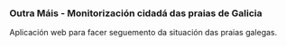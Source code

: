 ### Outra Máis - Monitorización cidadá das praias de Galicia

Aplicación web para facer seguemento da situación das praias galegas. 